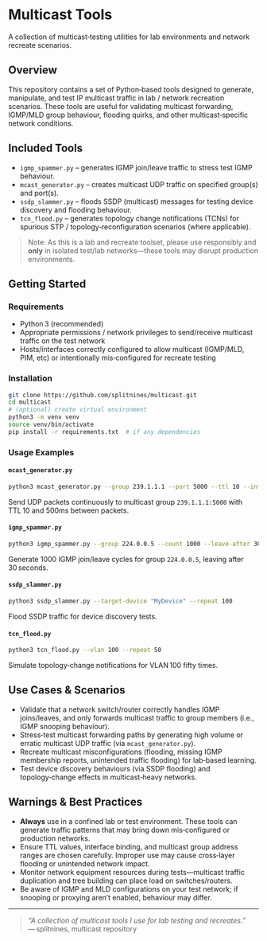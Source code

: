 # Multicast Tools

A collection of multicast‑testing utilities for lab environments and network recreate scenarios.

## Overview

This repository contains a set of Python‑based tools designed to generate, manipulate, and test IP multicast traffic in lab / network recreation scenarios. These tools are useful for validating multicast forwarding, IGMP/MLD group behaviour, flooding quirks, and other multicast‑specific network conditions.

## Included Tools

* `igmp_spammer.py` – generates IGMP join/leave traffic to stress test IGMP behaviour.
* `mcast_generator.py` – creates multicast UDP traffic on specified group(s) and port(s).
* `ssdp_slammer.py` – floods SSDP (multicast) messages for testing device discovery and flooding behaviour.
* `tcn_flood.py` – generates topology change notifications (TCNs) for spurious STP / topology‑reconfiguration scenarios (where applicable).

> Note: As this is a lab and recreate toolset, please use responsibly and **only** in isolated test/lab networks—these tools may disrupt production environments.

## Getting Started

### Requirements

* Python 3 (recommended)
* Appropriate permissions / network privileges to send/receive multicast traffic on the test network
* Hosts/interfaces correctly configured to allow multicast (IGMP/MLD, PIM, etc) or intentionally mis‑configured for recreate testing

### Installation

```bash
git clone https://github.com/splitnines/multicast.git  
cd multicast  
# (optional) create virtual environment  
python3 -m venv venv  
source venv/bin/activate  
pip install -r requirements.txt  # if any dependencies  
```

### Usage Examples

#### `mcast_generator.py`

```bash
python3 mcast_generator.py --group 239.1.1.1 --port 5000 --ttl 10 --interval 500  
```

Send UDP packets continuously to multicast group `239.1.1.1:5000` with TTL 10 and 500ms between packets.

#### `igmp_spammer.py`

```bash
python3 igmp_spammer.py --group 224.0.0.5 --count 1000 --leave-after 30  
```

Generate 1000 IGMP join/leave cycles for group `224.0.0.5`, leaving after 30 seconds.

#### `ssdp_slammer.py`

```bash
python3 ssdp_slammer.py --target-device "MyDevice" --repeat 100  
```

Flood SSDP traffic for device discovery tests.

#### `tcn_flood.py`

```bash
python3 tcn_flood.py --vlan 100 --repeat 50  
```

Simulate topology‑change notifications for VLAN 100 fifty times.

## Use Cases & Scenarios

* Validate that a network switch/router correctly handles IGMP joins/leaves, and only forwards multicast traffic to group members (i.e., IGMP snooping behaviour).
* Stress‑test multicast forwarding paths by generating high volume or erratic multicast UDP traffic (via `mcast_generator.py`).
* Recreate multicast misconfigurations (flooding, missing IGMP membership reports, unintended traffic flooding) for lab‑based learning.
* Test device discovery behaviours (via SSDP flooding) and topology‑change effects in multicast‑heavy networks.

## Warnings & Best Practices

* **Always** use in a confined lab or test environment. These tools can generate traffic patterns that may bring down mis‑configured or production networks.
* Ensure TTL values, interface binding, and multicast group address ranges are chosen carefully. Improper use may cause cross‑layer flooding or unintended network impact.
* Monitor network equipment resources during tests—multicast traffic duplication and tree building can place load on switches/routers.
* Be aware of IGMP and MLD configurations on your test network; if snooping or proxying aren’t enabled, behaviour may differ.


---

> *“A collection of multicast tools I use for lab testing and recreates.”*
> — splitnines, multicast repository

